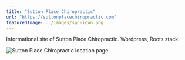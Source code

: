 ```yaml
---
title: "Sutton Place Chiropractic"
url: "https://suttonplacechiropractic.com"
featuredImage: ../images/spc-icon.png
---
```


Informational site of Sutton Place Chiropractic. Wordpress, Roots stack.

![Sutton Place Chiropractic location page](../images/Z_spc_location.png)
